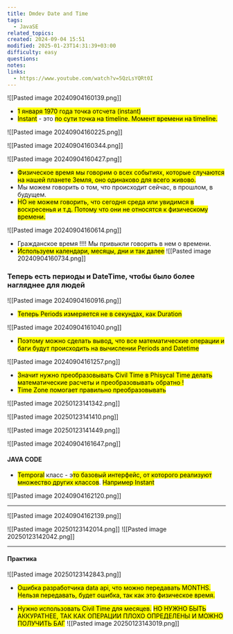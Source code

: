 ```yaml
---
title: Dmdev Date and Time
tags:
  - JavaSE
related_topics: 
created: 2024-09-04 15:51
modified: 2025-01-23T14:31:39+03:00
difficulty: easy
questions: 
notes: 
links:
  - https://www.youtube.com/watch?v=5QzLsYQRt0I
---
```

 

![[Pasted image 20240904160139.png]]

- <mark class="hltr-red">1 января 1970 года точка отсчета (instant)</mark>
- <mark class="hltr-orange">Instant</mark> - это <mark class="hltr-green2">по сути точка на timeline. Момент времени на timeline. </mark> 

![[Pasted image 20240904160225.png]]



![[Pasted image 20240904160344.png]]




![[Pasted image 20240904160427.png]]


 - <mark class="hltr-yellow">Физическое время мы говорим о всех событиях, которые случаются на нашей планете Земля, оно одинаково для всего живово.</mark>
 - Мы можем говорить о том, что происходит сейчас, в прошлом, в будущем.
 - <mark class="hltr-red">НО не можем говорить, что сегодня среда или увидимся в воскресенья и т.д. Потому что они не относятся к физическому времени. </mark>
 

![[Pasted image 20240904160614.png]]

- Гражданское время !!!! Мы привыкли говорить в нем о времени. 
- <mark class="hltr-purple">Используем календари, месяцы, дни и так далее</mark>
![[Pasted image 20240904160734.png]]



### Теперь есть периоды и DateTime, чтобы было более нагляднее для людей
![[Pasted image 20240904160916.png]]
- <mark class="hltr-red">Теперь Periods измеряется не в секундах, как Duration</mark> 

![[Pasted image 20240904161040.png]]

- <mark class="hltr-green2">Поэтому можно сделать вывод, что все математические операции и баги будут происходить на вычислении Periods and Datetime</mark>


![[Pasted image 20240904161257.png]]

 - <mark class="hltr-purple">Значит нужно преобразовывать Civil Time в Phisycal Time делать математические расчеты и преобразовывать обратно !</mark>
- <mark class="hltr-orange">Time Zone помогает правильно преобразовывать </mark>

![[Pasted image 20250123141342.png]]


![[Pasted image 20250123141410.png]]



![[Pasted image 20250123141449.png]]
 

![[Pasted image 20240904161647.png]]



#### JAVA CODE 

- <mark class="hltr-red">Temporal</mark> класс -  э<mark class="hltr-yellow">то базовый интерфейс, от которого реализуют множество других классов</mark>. <mark class="hltr-blue">Например Instant</mark>


![[Pasted image 20240904162120.png]]

----


![[Pasted image 20240904162139.png]]

![[Pasted image 20250123142014.png]]
![[Pasted image 20250123142042.png]]

----

#### Практика
 ![[Pasted image 20250123142843.png]]
 - <mark class="hltr-red">Ошибка разработчика data api, что можно передавать MONTHS. Нельзя передавать, будет ошибка, так как это физическое время.</mark>

- <mark class="hltr-green2">Нужно использовать Civil Time для месяцев.</mark> <mark class="hltr-orange">НО НУЖНО БЫТЬ АККУРАТНЕЕ, ТАК КАК ОПЕРАЦИИ ПЛОХО ОПРЕДЕЛЕНЫ И МОЖНО ПОЛУЧИТЬ БАГ</mark>
![[Pasted image 20250123143019.png]]


